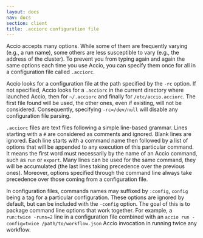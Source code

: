 ```yaml
---
layout: docs
nav: docs
section: client
title: .acciorc configuration file
---
```


Accio accepts many options.
While some of them are frequently varying (e.g., a run name), some others are less susceptible to vary (e.g., the address of the cluster).
To prevent you from typing again and again the same options each time you use Accio, you can specify them once for all in a configuration file called `.acciorc`.

Accio looks for a configuration file at the path specified by the `-rc` option.
If not specified, Accio looks for a `.acciorc` in the current directory where launched Accio, then for `~/.acciorc` and finally for `/etc/accio.acciorc`.
The first file found will be used, the other ones, even if existing, will not be considered.
Consequently, specifying `-rc=/dev/null` will disable any configuration file parsing.

`.acciorc` files are text files following a simple line-based grammar.
Lines starting with a `#` are considered as comments and ignored.
Blank lines are ignored.
Each line starts with a command name then followed by a list of options that will be appended to any execution of this particular command.
It means the first word must necessarily by the name of an Accio command, such as `run` or `export`.
Many lines can be used for the same command, they will be accumulated (the last lines taking precedence over the previous ones).
Moreover, options specified through the command line always take precedence over those coming from a configuration file.

In configuration files, commands names may suffixed by `:config`, `config` being a tag for a particular configuration.
These options are ignored by default, but can be included with the `-config` option.
The goal of this is to package command line options that work together.
For example, a `run:twice -runs=2` line in a configuration file combined with an `accio run -config=twice /path/to/workflow.json` Accio invocation in running twice any workflow.
